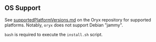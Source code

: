 

## OS Support

See [supportedPlatformVersions.md](https://github.com/microsoft/Oryx/blob/main/doc/supportedPlatformVersions.md) on the Oryx repository for supported platforms.  Notably, `oryx` does not support Debian "jammy".

`bash` is required to execute the `install.sh` script.
